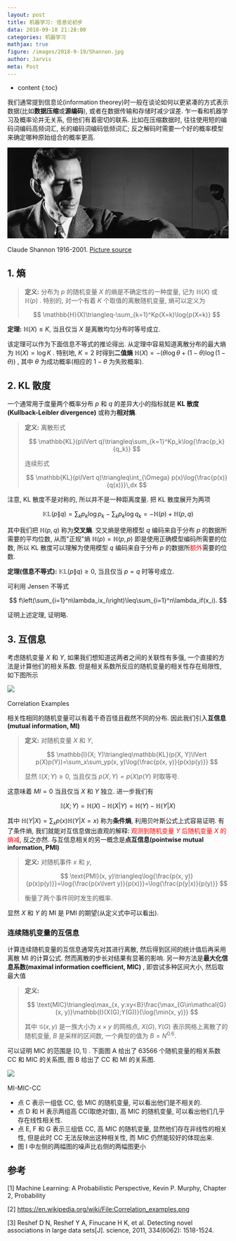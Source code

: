 ```yaml
---
layout: post
title: 机器学习: 信息论初步
data: 2018-09-18 21:28:00
categories: 机器学习
mathjax: true
figure: /images/2018-9-19/Shannon.jpg
author: Jarvis
meta: Post
---
```


* content
{:toc}

我们通常提到信息论(information theorey)时一般在谈论如何以更紧凑的方式表示数据(比如**数据压缩**或**源编码**), 或者在数据传输和存储时减少误差. 乍一看和机器学习及概率论并无关系, 但他们有着密切的联系. 比如在压缩数据时, 往往使用短的编码词编码高频词汇, 长的编码词编码低频词汇; 反之解码时需要一个好的概率模型来确定哪种原始组合的概率更高.



<div class="polaroid">
    <img class="cool-img" src="/images/2018-9-19/Shannon.jpg" Shannon/>
    <div class="container">
        <p>Claude Shannon 1916-2001. <a href="https://www.chalmers.se/en/areas-of-advance/ict/events/shannon-centennial/Pages/shannon.aspx">Picture source</a></p>
    </div>
</div>

## 1. 熵

>   **定义:** 分布为 $p$ 的随机变量 $X$ 的熵是不确定性的一种度量, 记为 $\mathbb{H}(X)$ 或 $\mathbb{H}(p)$ . 特别的, 对一个有着 $K$ 个取值的离散随机变量, 熵可以定义为
>
>   $$
>   \mathbb{H}(X)\triangleq-\sum_{k=1}^Kp(X=k)\log{p(X=k)}
>   $$
>

**定理:** $\mathbb{H}(X)\leq K$, 当且仅当 $X$ 是离散均匀分布时等号成立.

该定理可以作为下面信息不等式的推论得出. 从定理中容易知道离散分布的最大熵为 $\mathbb{H}(X)=\log{K}$ . 特别地, $K=2$ 时得到**二值熵** $\mathbb{H}(X)=-(\theta\log{\theta}+(1-\theta)\log{(1-\theta)})$ , 其中 $\theta$ 为成功概率(相应的 $1-\theta$ 为失败概率). 

## 2. KL 散度

一个通常用于度量两个概率分布 $p$ 和 $q$ 的差异大小的指标就是 **KL 散度(Kullback-Leibler divergence)** 或称为**相对熵**. 

>   **定义:** 离散形式
>
>   $$
>   \mathbb{KL}(p\lVert q)\triangleq\sum_{k=1}^Kp_k\log{\frac{p_k}{q_k}}
>   $$
>
>   连续形式
>
>   $$
>   \mathbb{KL}(p\lVert q)\triangleq\int_{\Omega} p(x)\log{\frac{p(x)}{q(x)}}\,dx
>   $$
>

注意, KL 散度不是对称的, 所以并不是一种距离度量. 把 KL 散度展开为两项

$$
\mathbb{KL}(p\lVert q)=\sum_kp_k\log{p_k} - \sum_kp_k\log{q_k} = -\mathbb{H}(p) + \mathbb{H}(p, q)
$$

其中我们把 $\mathbb{H}(p, q)$ 称为**交叉熵**. 交叉熵是使用模型 $q$ 编码来自于分布 $p$ 的数据所需要的平均位数, 从而"正规"熵 $\mathbb{H}(p)=\mathbb{H}(p, p)$ 即是使用正确模型编码所需要的位数, 所以 KL 散度可以理解为使用模型 $q$ 编码来自于分布 $p$ 的数据所<font color="red">额外</font>需要的位数. 

**定理(信息不等式):** $\mathbb{KL}(p\lVert q)\geq 0$, 当且仅当 $p=q$ 时等号成立.

可利用 Jensen 不等式

$$
f\left(\sum_{i=1}^n\lambda_ix_i\right)\leq\sum_{i=1}^n\lambda_if(x_i).
$$

证明上述定理, 证明略. 

## 3. 互信息

考虑随机变量 $X$ 和 $Y$, 如果我们想知道这两者之间的关联性有多强, 一个直接的方法是计算他们的相关系数. 但是相关系数所反应的随机变量的相关性存在局限性, 如下图所示

<div class="polaroid">
    <img class="cool-img" src="https://upload.wikimedia.org/wikipedia/commons/0/02/Correlation_examples.png" Correlation Examples/>
    <div class="container">
        <p>Correlation Examples</p>
    </div>
</div>

相关性相同的随机变量可以有着千奇百怪且截然不同的分布. 因此我们引入**互信息(mutual information, MI)**

>   **定义:** 对随机变量 $X$ 和 $Y$, 
>
>   $$
>   \mathbb{I}(X; Y)\triangleq\mathbb{KL}(p(X, Y)\lVert p(X)p(Y))=\sum_x\sum_yp(x, y)\log{\frac{p(x, y)}{p(x)p(y)}}
>   $$
>
>   显然 $\mathbb{I}(X; Y)\geq 0$, 当且仅当 $p(X, Y)=p(X)p(Y)$ 时取等号. 

这意味着 $MI=0$ 当且仅当 $X$ 和 $Y$ 独立. 进一步我们有

$$
\mathbb{I}(X; Y)=\mathbb{H}(X) - \mathbb{H}(X\lvert Y) = \mathbb{H}(Y) - \mathbb{H}(Y\lvert X)
$$

其中 $\mathbb{H}(Y\lvert X)=\sum_xp(x)\mathbb{H}(Y\lvert X=x)$ 称为**条件熵**, 利用贝叶斯公式上式容易证明.  有了条件熵, 我们就能对互信息做出直观的解释: <font color="red">观测到随机变量 $Y$ 后随机变量 $X$ 的熵减</font>, 反之亦然. 与互信息相关的另一概念是**点互信息(pointwise mutual information, PMI)** 

>   **定义:** 对随机事件 $x$ 和 $y$, 
>
>   $$
>   \text{PMI}(x, y)\triangleq\log{\frac{p(x, y)}{p(x)p(y)}}=\log{\frac{p(x\lvert y)}{p(x)}}=\log{\frac{p(y|x)}{p(y)}}
>   $$
>
>   衡量了两个事件同时发生的概率. 

显然 $X$ 和 $Y$ 的 MI 是 PMI 的期望(从定义式中可以看出). 

### 连续随机变量的互信息

计算连续随机变量的互信息通常先对其进行离散, 然后得到区间的统计值后再采用离散 MI 的计算公式. 然而离散的步长对结果有显著的影响. 另一种方法是**最大化信息系数(maximal information coefficient, MIC)** , 即尝试多种区间大小, 然后取最大值

>   **定义:**
>
>   $$
>   \text{MIC}\triangleq\max_{x, y:xy<B}\frac{\max_{G\in\mathcal{G}(x, y)}\mathbb{I}(X(G);Y(G))}{\log{\min(x, y)}}
>   $$
>
>   其中 $\mathcal{G}(x, y)$ 是一族大小为 $x\times y$ 的网格点, $X(G), Y(G)$ 表示网格上离散了的随机变量, $B$ 是采样的区间数, 一个典型的值为 $B=N^{0.6}$. 

可以证明 MIC 的范围是 $[0, 1]$ . 下面图 A 给出了 63566 个随机变量的相关系数 CC 和 MIC 的关系图, 图 B 给出了 CC 和 MI 的关系图.

<div class="polaroid">
    <img class="cool-img" src="https://www.ncbi.nlm.nih.gov/pmc/articles/PMC3325791/bin/nihms358982f4.jpg" MI-MIC-CC/>
    <div class="container">
        <p>MI-MIC-CC</p>
    </div>
</div>

*   点 C 表示一组低 CC, 低 MIC 的随机变量, 可以看出他们是不相关的.
*   点 D 和 H 表示两组高 CC(取绝对值), 高 MIC 的随机变量, 可以看出他们几乎存在线性相关性.
*   点 E, F 和 G 表示三组低 CC, 高 MIC 的随机变量, 显然他们存在非线性的相关性, 但是此时 CC 无法反映出这种相关性, 而 MIC 仍然能较好的体现出来.
*   图 I 中左侧的两幅图的噪声比右侧的两幅图更小



## 参考

[1] Machine Learning: A Probabilistic Perspective, Kevin P. Murphy, Chapter 2, Probability

[2] https://en.wikipedia.org/wiki/File:Correlation_examples.png 

[3] Reshef D N, Reshef Y A, Finucane H K, et al. Detecting novel associations in large data sets[J]. science, 2011, 334(6062): 1518-1524. 
